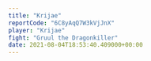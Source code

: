 ```yaml
---
title: "Krijae"
reportCode: "6C8yAqQ7W3kVjJnX"
player: "Krijae"
fight: "Gruul the Dragonkiller"
date: 2021-08-04T18:53:40.409000+00:00
---
```


